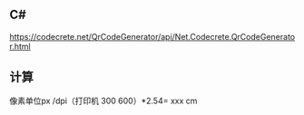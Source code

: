 ## C# 
https://codecrete.net/QrCodeGenerator/api/Net.Codecrete.QrCodeGenerator.html


## 计算
像素单位px /dpi（打印机 300 600）*2.54= xxx cm